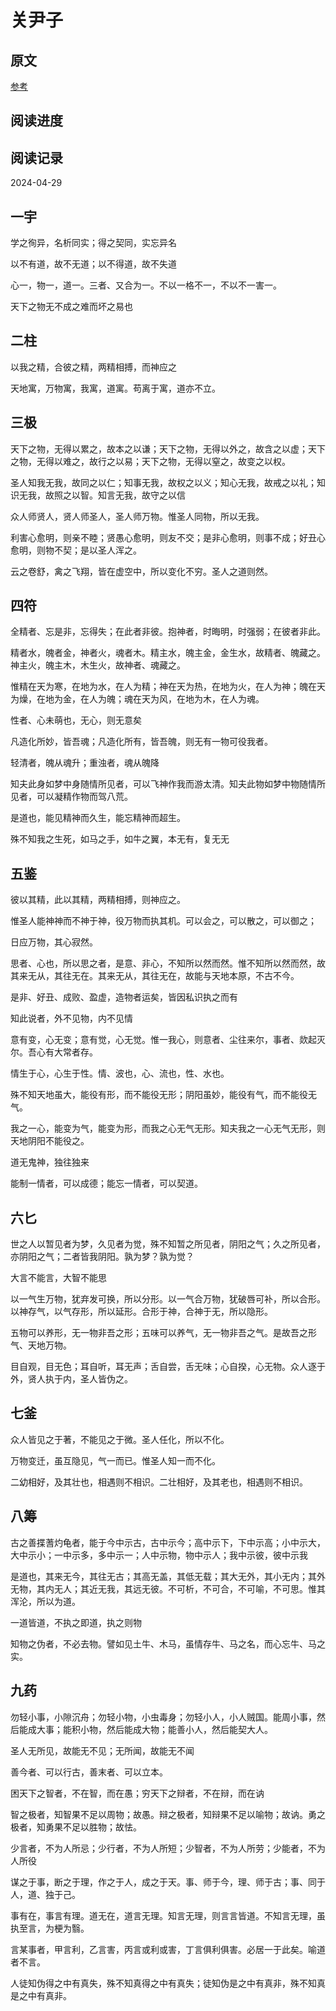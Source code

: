 # 关尹子

## 原文

[参考](https://ctext.org/wenshi-zhenjing/zhs)

## 阅读进度

## 阅读记录

2024-04-29

## 一宇

学之徇异，名析同实；得之契同，实忘异名

以不有道，故不无道；以不得道，故不失道

心一，物一，道一。三者、又合为一。不以一格不一，不以不一害一。

天下之物无不成之难而坏之易也





## 二柱

以我之精，合彼之精，两精相搏，而神应之

天地寓，万物寓，我寓，道寓。苟离于寓，道亦不立。

## 三极

天下之物，无得以累之，故本之以谦；天下之物，无得以外之，故含之以虚；天下之物，无得以难之，故行之以易；天下之物，无得以窒之，故变之以权。

圣人知我无我，故同之以仁；知事无我，故权之以义；知心无我，故戒之以礼；知识无我，故照之以智。知言无我，故守之以信

众人师贤人，贤人师圣人，圣人师万物。惟圣人同物，所以无我。

利害心愈明，则亲不睦；贤愚心愈明，则友不交；是非心愈明，则事不成；好丑心愈明，则物不契；是以圣人浑之。

云之卷舒，禽之飞翔，皆在虚空中，所以变化不穷。圣人之道则然。

## 四符

全精者、忘是非，忘得失；在此者非彼。抱神者，时晦明，时强弱；在彼者非此。

精者水，魄者金，神者火，魂者木。精主水，魄主金，金生水，故精者、魄藏之。神主火，魄主木，木生火，故神者、魂藏之。

惟精在天为寒，在地为水，在人为精；神在天为热，在地为火，在人为神；魄在天为燥，在地为金，在人为魄；魂在天为风，在地为木，在人为魂。

性者、心未萌也，无心，则无意矣

凡造化所妙，皆吾魂；凡造化所有，皆吾魄，则无有一物可役我者。

轻清者，魄从魂升；重浊者，魂从魄降

知夫此身如梦中身随情所见者，可以飞神作我而游太清。知夫此物如梦中物随情所见者，可以凝精作物而驾八荒。

是道也，能见精神而久生，能忘精神而超生。

殊不知我之生死，如马之手，如牛之翼，本无有，复无无

## 五鉴

彼以其精，此以其精，两精相搏，则神应之。

惟圣人能神神而不神于神，役万物而执其机。可以会之，可以散之，可以御之；

日应万物，其心寂然。

思者、心也，所以思之者，是意、非心，不知所以然而然。惟不知所以然而然，故其来无从，其往无在。其来无从，其往无在，故能与天地本原，不古不今。

是非、好丑、成败、盈虚，造物者运矣，皆因私识执之而有

知此说者，外不见物，内不见情

意有变，心无变；意有觉，心无觉。惟一我心，则意者、尘往来尔，事者、欻起灭尔。吾心有大常者存。

情生于心，心生于性。情、波也，心、流也，性、水也。

殊不知天地虽大，能役有形，而不能役无形；阴阳虽妙，能役有气，而不能役无气。

我之一心，能变为气，能变为形，而我之心无气无形。知夫我之一心无气无形，则天地阴阳不能役之。

道无鬼神，独往独来

能制一情者，可以成德；能忘一情者，可以契道。


## 六匕

世之人以暂见者为梦，久见者为觉，殊不知暂之所见者，阴阳之气；久之所见者，亦阴阳之气；二者皆我阴阳。孰为梦？孰为觉？

大言不能言，大智不能思

以一气生万物，犹弃发可换，所以分形。以一气合万物，犹破唇可补，所以合形。以神存气，以气存形，所以延形。合形于神，合神于无，所以隐形。

五物可以养形，无一物非吾之形；五味可以养气，无一物非吾之气。是故吾之形气、天地万物。

目自观，目无色；耳自听，耳无声；舌自尝，舌无味；心自揆，心无物。众人逐于外，贤人执于内，圣人皆伪之。




## 七釜

众人皆见之于著，不能见之于微。圣人任化，所以不化。

万物变迁，虽互隐见，气一而已。惟圣人知一而不化。

二幼相好，及其壮也，相遇则不相识。二壮相好，及其老也，相遇则不相识。


## 八筹

古之善揲蓍灼龟者，能于今中示古，古中示今；高中示下，下中示高；小中示大，大中示小；一中示多，多中示一；人中示物，物中示人；我中示彼，彼中示我

是道也，其来无今，其往无古；其高无盖，其低无载；其大无外，其小无内；其外无物，其内无人；其近无我，其远无彼。不可析，不可合，不可喻，不可思。惟其浑沦，所以为道。

一道皆道，不执之即道，执之则物

知物之伪者，不必去物。譬如见土牛、木马，虽情存牛、马之名，而心忘牛、马之实。

## 九药

勿轻小事，小隙沉舟；勿轻小物，小虫毒身；勿轻小人，小人贼国。能周小事，然后能成大事；能积小物，然后能成大物；能善小人，然后能契大人。

圣人无所见，故能无不见；无所闻，故能无不闻

善今者、可以行古，善末者、可以立本。

困天下之智者，不在智，而在愚；穷天下之辩者，不在辩，而在讷

智之极者，知智果不足以周物；故愚。辩之极者，知辩果不足以喻物；故讷。勇之极者，知勇果不足以胜物；故怯。

少言者，不为人所忌；少行者，不为人所短；少智者，不为人所劳；少能者，不为人所役

谋之于事，断之于理，作之于人，成之于天。事、师于今，理、师于古；事、同于人，道、独于己。

事有在，事言有理。道无在，道言无理。知言无理，则言言皆道。不知言无理，虽执至言，为梗为翳。

言某事者，甲言利，乙言害，丙言或利或害，丁言俱利俱害。必居一于此矣。喻道者不言。

人徒知伪得之中有真失，殊不知真得之中有真失；徒知伪是之中有真非，殊不知真是之中有真非。

